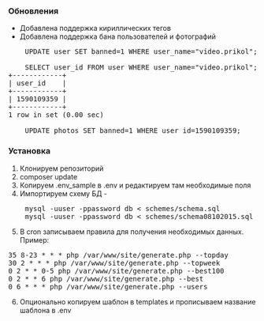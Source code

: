 ### Обновления
- Добавлена поддержка кириллических тегов
- Добавлена поддержка бана пользователей и фотографий

<pre>
	UPDATE user SET banned=1 WHERE user_name="video.prikol";

	SELECT user_id FROM user WHERE user_name="video.prikol";
+------------+
| user_id    |
+------------+
| 1590109359 |
+------------+
1 row in set (0.00 sec)

	UPDATE photos SET banned=1 WHERE user_id=1590109359;
</pre>

### Установка

1. Клонируем репозиторий
2. composer update
3. Копируем .env_sample в .env и редактируем там необходимые поля
4. Импортируем схему БД - 
<pre>
	mysql -uuser -ppassword db < schemes/schema.sql
	mysql -uuser -ppassword db < schemes/schema08102015.sql
</pre>
5. В cron записываем правила для получения необходимых данных.
Пример:
<pre>
35 8-23 * * * php /var/www/site/generate.php --topday
30 2 * * * php /var/www/site/generate.php --topweek
0 2 * * 0-5 php /var/www/site/generate.php --best100
0 2 * * 6 php /var/www/site/generate.php --best
0 6 * * * php /var/www/site/generate.php --users
</pre>
6. Опционально копируем шаблон в templates и прописываем название шаблона в .env